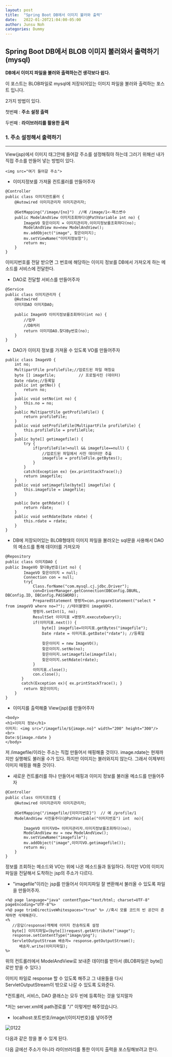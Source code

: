 ```yaml
---
layout: post
title:  "Spring Boot DB에서 이미지 불러와 출력"
date:   2022-01-20T21:04:00-05:00
author: Junsu Noh
categories: Dummy
---
```




## Spring Boot DB에서 BLOB 이미지 불러와서 출력하기(mysql)



**DB에서 이미지 파일을 불러와 출력하는건 생각보다 쉽다.** 

이 포스트는 BLOB파일로 mysql에 저장되어있는 이미지 파일을 불러와 출력하는 포스트 입니다.

2가지 방법이 있다. 

첫번째 : **주소 설정 출력**

두번째 : **라이브러리를 활용한 출력**



### 1. 주소 설정해서 출력하기

------

View(jsp)에서 이미지 태그안에 들어갈 주소를 설정해줘야 하는데 그러기 위해선 내가 직접 주소를 만들어 넣는 방법이 있다. 

```
<img src="여기 들어갈 주소">
```



- 이미지정보를 가져올 컨트롤러를 만들어주자 

```
@Controller
public class 이미지컨트롤러 {
	@Autowired 이미지관리자 이미지관리자;

	@GetMapping("/image/{no}")  //예 /image/1<-패스변수
	public ModelAndView 이미지조회하다(@PathVariable int no) {
		ImageVO 찾은이미지 = 이미지관리자.이미지정보를조회하다(no);
		ModelAndView mv=new ModelAndView();
		mv.addObject("image", 찾은이미지);
		mv.setViewName("이미지정보창");
		return mv;
	}
}

```

이미지번호를 전달 받으면 그 번호에 해당하는 이미지 정보를 DB에서 가져오게 하는 메소드를 서비스에 전달한다.



- DAO로 전달할 서비스를 만들어주자

```
@Service
public class 이미지관리자 {
   	@Autowired
	이미지DAO 이미지DAO;

	public ImageVO 이미지정보를조회하다(int no) {
		//업무
		//DB처리
		return 이미지DAO.찾다By번호(no);
	}
}

```



- DAO가 이미지 정보를 가져올 수 있도록 VO를 만들어주자

```
public class ImageVO {
	int no;
	MultipartFile profileFile;//업로드된 파일 매칭요
	byte [] imagefile;          // 프로필사진 (데이터)    
	Date rdate;//등록일
	public int getNo() {
		return no;
	}
	public void setNo(int no) {
		this.no = no;
	}	
	public MultipartFile getProfileFile() {
		return profileFile;
	}
	public void setProfileFile(MultipartFile profileFile) {
		this.profileFile = profileFile;
	}
	public byte[] getimagefile() {
		try {
			if(profileFile!=null && imagefile==null) {
				//업로드된 파일에서 사진 데이터만 추출
				imagefile = profileFile.getBytes();
			}
		}
		catch(Exception ex) {ex.printStackTrace();}
		return imagefile;
	}
	public void setimagefile(byte[] imagefile) {
		this.imagefile = imagefile;
	}
	
	public Date getRdate() {
		return rdate;
	}
	public void setRdate(Date rdate) {
		this.rdate = rdate;
	}
}
```



- DB에 저장되어있는 BLOB형태의 이미지 파일을 불러오는 sql문을 사용해서 DAO의 메소드를 통해 데이터를 가져오자

```
@Repository
public class 이미지DAO {
public ImageVO 찾다By번호(int no) {
		ImageVO 찾은이미지 = null;
		Connection con = null;		 
	    try{
	        Class.forName("com.mysql.cj.jdbc.Driver");
	        con=DriverManager.getConnection(DBConfig.DBURL, DBConfig.ID, DBConfig.PASSWORD);
	        PreparedStatement 명령자=con.prepareStatement("select * from imageVO where no=?"); //테이블명이 imageVO다.
	        명령자.setInt(1, no);
	        ResultSet 이미지표 =명령자.executeQuery();
	        if(이미지표.next()) {
	        	byte[] imagefile=이미지표.getBytes("imagefile");
	        	Date rdate = 이미지표.getDate("rdate"); //등록일
	        	
	        	찾은이미지 = new ImageVO();
	        	찾은이미지.setNo(no);
	        	찾은이미지.setimagefile(imagefile);
	        	찾은이미지.setRdate(rdate);	        	
	        } 
	        이미지표.close();	        
	        con.close();
	   }
	   catch(Exception ex){ ex.printStackTrace(); }
	    return 찾은이미지;
	}
}
```



- 이미지를 출력해줄 View(jsp)를 만들어주자

```
<body>
<h1>이미지 정보</h1>
이미지: <img src="/imagefile/${image.no}" width="200" height="300"/><br> 
Date:${image.rdate }
</body>
```

저 /imagefile/이라는 주소는 직접 만들어서 매핑해줄 것이다. image.rdate는 현재까지만 실행해도 불러올 수가 있다. 하지만 이미지는 불러와지지 않는다. 그래서 이제부터 이미지 매핑을 해줄 것이다.



- 새로운 컨트롤러를 하나 만들어서 매핑과 이미지 정보를 불러올 메소드를 만들어주자

```
@Controller
public class 이미지프로필 {
	@Autowired 이미지관리자 이미지관리자; 
 
	@GetMapping("/imagefile/{이미지번호}")  // 예 /profile/1
	ModelAndView 사진을주다(@PathVariable("이미지번호") int  no){
		
		ImageVO 이미지VO= 이미지관리자.이미지정보를조회하다(no);
		ModelAndView mv = new ModelAndView();
		mv.setViewName("imagefile");
		mv.addObject("image",이미지VO.getimagefile());
		return mv;
	}
}
```

정보를 조회하는 메소드와 VO는 위에 나온 메소드들과 동일하다. 하지만 VO의 이미지파일을 전달해서 도착하는 jsp의 주소가 다르다. 



- "imagefile"이라는 jsp를 만들어서 이미지파일 잘 변환해서 불러올 수 있도록 파일을 만들어주자.

```
<%@ page language="java" contentType="text/html; charset=UTF-8" pageEncoding="UTF-8"%>
<%@ page trimDirectiveWhitespaces="true" %> //혹시 모를 코드의 빈 공간이 존재하면 삭제해준다.
<%
   //응답(response)객체에 이미지 전송하도록 설정
   byte[] 이미지파일=(byte[])request.getAttribute("image"); 
   response.setContentType("image/png");
   ServletOutputStream 배송자= response.getOutputStream();
      배송자.write(이미지파일);
%>
```

위의 컨트롤러에서 ModelAndView로 보내준 데이터를 받아서 (BLOB파일은 byte[]로만 받을 수 있다.)



이미지 파일로 response 할 수 있도록 해주고 그 내용들을 다시 ServletOutputStream이 밖으로 나갈 수 있도록 도와준다.



*컨트롤러, 서비스, DAO 클래스는 모두 빈에 등록하는 것을 잊지말자 

*저는 server.xml에 path경로를 "/" 이렇게만 해주었습니다.



- localhost:포트번호/image/{이미지번호}를 넣어주면 

![0122](https://raw.githubusercontent.com/junsu1026/junsu1026.github.io/images/assets/img/0122.PNG)

다음과 같은 창을 볼 수 있게 된다.

다음 글에선 주소가 아니라 라이브러리를 통한 이미지 출력을 포스팅해보려고 한다.

